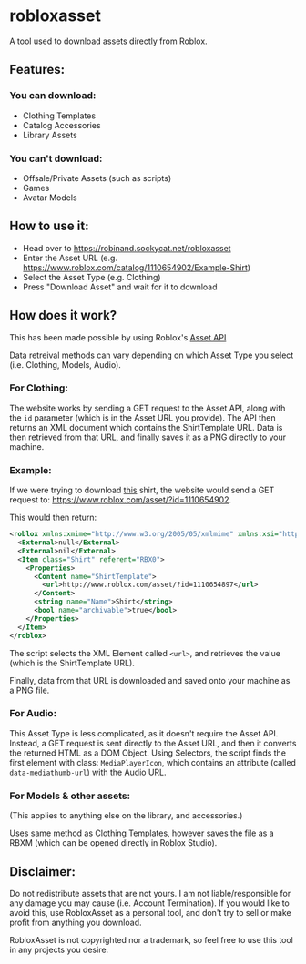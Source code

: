 # robloxasset
A tool used to download assets directly from Roblox.

## Features:
### You can download:
- Clothing Templates
- Catalog Accessories
- Library Assets

### You can't download:
- Offsale/Private Assets (such as scripts)
- Games
- Avatar Models

## How to use it:
- Head over to https://robinand.sockycat.net/robloxasset
- Enter the Asset URL (e.g. https://www.roblox.com/catalog/1110654902/Example-Shirt)
- Select the Asset Type (e.g. Clothing)
- Press "Download Asset" and wait for it to download

## How does it work?
This has been made possible by using Roblox's [Asset API](https://www.roblox.com/asset/?id=)

Data retreival methods can vary depending on which Asset Type you select (i.e. Clothing, Models, Audio).

### For Clothing:
The website works by sending a GET request to the Asset API, along with the `id` parameter (which is in the Asset URL you provide).
The API then returns an XML document which contains the ShirtTemplate URL.
Data is then retrieved from that URL, and finally saves it as a PNG directly to your machine.
### Example:
If we were trying to download [this](https://www.roblox.com/catalog/1110654902/Example-Shirt) shirt,
the website would send a GET request to: https://www.roblox.com/asset/?id=1110654902.

This would then return:
```xml
<roblox xmlns:xmime="http://www.w3.org/2005/05/xmlmime" xmlns:xsi="http://www.w3.org/2001/XMLSchema-instance" xsi:noNamespaceSchemaLocation="http://www.roblox.com/roblox.xsd" version="4">
  <External>null</External>
  <External>nil</External>
  <Item class="Shirt" referent="RBX0">
    <Properties>
      <Content name="ShirtTemplate">
        <url>http://www.roblox.com/asset/?id=1110654897</url>
      </Content>
      <string name="Name">Shirt</string>
      <bool name="archivable">true</bool>
    </Properties>
  </Item>
</roblox>
```
The script selects the XML Element called `<url>`, and retrieves the value (which is the ShirtTemplate URL).

Finally, data from that URL is downloaded and saved onto your machine as a PNG file.

### For Audio:
This Asset Type is less complicated, as it doesn't require the Asset API.
Instead, a GET request is sent directly to the Asset URL, and then it converts the returned HTML as a DOM Object.
Using Selectors, the script finds the first element with class: `MediaPlayerIcon`, which contains an attribute (called `data-mediathumb-url`)
with the Audio URL.

### For Models & other assets:
(This applies to anything else on the library, and accessories.)

Uses same method as Clothing Templates, however saves the file as a RBXM (which can be opened directly in Roblox Studio).

## Disclaimer:
Do not redistribute assets that are not yours. I am not liable/responsible for any damage you may cause (i.e. Account Termination).
If you would like to avoid this, use RobloxAsset as a personal tool, and don't try to sell or make profit from anything you download.

RobloxAsset is not copyrighted nor a trademark, so feel free to use this tool in any projects you desire.
